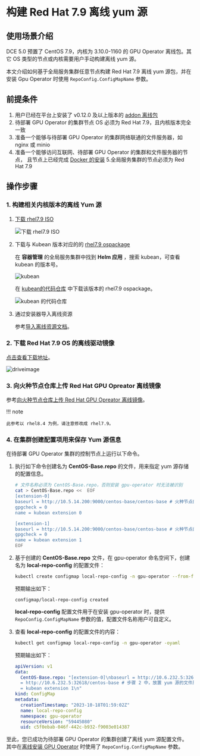 # 构建 Red Hat 7.9 离线 yum 源

## 使用场景介绍

DCE 5.0 预置了 CentOS 7.9，内核为 3.10.0-1160 的 GPU Operator 离线包。其它 OS 类型的节点或内核需要用户手动构建离线 yum 源。

本文介绍如何基于全局服务集群任意节点构建 Red Hat 7.9 离线 yum 源包，并在安装 Gpu Operator 时使用 `RepoConfig.ConfigMapName` 参数。

## 前提条件
  
1. 用户已经在平台上安装了 v0.12.0 及以上版本的 [addon 离线包](../../../../download/addon/history.md)
2. 待部署 GPU Operator 的集群节点 OS 必须为 Red Hat 7.9，且内核版本完全一致
3. 准备一个能够与待部署 GPU Operator 的集群网络联通的文件服务器，如 nginx 或 minio
4. 准备一个能够访问互联网、待部署 GPU Operator 的集群和文件服务器的节点，
   且节点上已经完成 [Docker 的安装](../../../../install/community/kind/online.md#docker)
5.全局服务集群的节点必须为 Red Hat 7.9

## 操作步骤

### 1. 构建相关内核版本的离线 Yum 源

1. [下载 rhel7.9 ISO](https://developers.redhat.com/products/rhel/download#assembly-field-downloads-page-content-61451)

    ![下载 rhel7.9 ISO](../images/rhel7.9.png)

2. 下载与 Kubean 版本对应的的 [rhel7.9 ospackage](https://github.com/kubean-io/kubean/releases)

    在 **容器管理** 的全局服务集群中找到 **Helm 应用** ，搜索 kubean，可查看 kubean 的版本号。

    ![kubean](../images/kubean.png)

    在 [kubean的代码仓库](https://github.com/kubean-io/kubean/releases) 中下载该版本的 rhel7.9 ospackage。

    ![kubean 的代码仓库](../images/redhat0.12.2.png)

3. 通过安装器导入离线资源

    参考[导入离线资源文档](../../../../install/import.md)。

### 2. 下载 Red Hat 7.9 OS 的离线驱动镜像

[点击查看下载地址](https://catalog.ngc.nvidia.com/orgs/nvidia/containers/driver/tags)。

![driveimage](../images/driveimage.png)

### 3. 向火种节点仓库上传 Red Hat GPU Opreator 离线镜像

参考[向火种节点仓库上传 Red Hat GPU Opreator 离线镜像](./push_image_to_repo.md)。

!!! note

    此参考以 rhel8.4 为例，请注意修改成 rhel7.9。

### 4. 在集群创建配置项用来保存 Yum 源信息
  
在待部署 GPU Operator 集群的控制节点上运行以下命令。
  
1. 执行如下命令创建名为 __CentOS-Base.repo__ 的文件，用来指定 yum 源存储的配置信息。
  
    ```bash
    # 文件名称必须为 CentOS-Base.repo，否则安装 gpu-operator 时无法被识别
    cat > CentOS-Base.repo <<  EOF
    [extension-0]
    baseurl = http://10.5.14.200:9000/centos-base/centos-base # 火种节点的的文件服务器地址，一般为{火种节点 IP} + {9000 端口}
    gpgcheck = 0
    name = kubean extension 0
    
    [extension-1]
    baseurl = http://10.5.14.200:9000/centos-base/centos-base # 火种节点的的文件服务器地址，一般为{火种节点 IP} + {9000 端口}
    gpgcheck = 0
    name = kubean extension 1
    EOF
    ```
  
2. 基于创建的 __CentOS-Base.repo__ 文件，在 gpu-operator 命名空间下，创建名为 __local-repo-config__ 的配置文件：
  
    ```bash
    kubectl create configmap local-repo-config -n gpu-operator --from-file=CentOS-Base.repo=/etc/yum.repos.d/extension.repo
    ```
      
    预期输出如下：
      
    ```console
    configmap/local-repo-config created
    ```
      
    __local-repo-config__ 配置文件用于在安装 gpu-operator 时，提供 `RepoConfig.ConfigMapName` 参数的值，配置文件名称用户可自定义。
  
3. 查看 __local-repo-config__ 的配置文件的内容：
  
    ```bash
    kubectl get configmap local-repo-config -n gpu-operator -oyaml
    ```
      
    预期输出如下：
      
    ```yaml title="local-repo-config.yaml"
    apiVersion: v1
    data:
      CentOS-Base.repo: "[extension-0]\nbaseurl = http://10.6.232.5:32618/centos-base # 步骤 2 中，放置 yum 源的文件服务器路径 \ngpgcheck = 0\nname = kubean extension 0\n  \n[extension-1]\nbaseurl
      = http://10.6.232.5:32618/centos-base # 步骤 2 中，放置 yum 源的文件服务器路径 \ngpgcheck = 0\nname
      = kubean extension 1\n"
    kind: ConfigMap
    metadata:
      creationTimestamp: "2023-10-18T01:59:02Z"
      name: local-repo-config
      namespace: gpu-operator
      resourceVersion: "59445080"
      uid: c5f0ebab-046f-442c-b932-f9003e014387
    ```
  
至此，您已成功为待部署 GPU Operator 的集群创建了离线 yum 源配置文件。
其中在[离线安装 GPU Operator](./install_nvidia_driver_of_operator.md) 时使用了 `RepoConfig.ConfigMapName` 参数。
